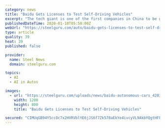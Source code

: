 ```yaml
---
category: news
title: "Baidu Gets Licenses to Test Self-Driving Vehicles"
excerpt: "The tech giant is one of the first companies in China to be given green lights to self-driving cars for carrying passengers on Beijing’s roads. Up to now, Baidu Apollo has obtained 120 such ..."
publishedDateTime: 2020-01-10T05:50:00Z
webUrl: "https://steelguru.com/auto/baidu-gets-licenses-to-test-self-driving-vehicles/554691"
type: article
quality: 39
heat: 39
published: false

provider:
  name: Steel News
  domain: steelguru.com

topics:
  - AI
  - AI in Autos

images:
  - url: "https://steelguru.com/uploads/news/baidu-autonomous-cars_42031.jpg"
    width: 1200
    height: 800
    title: "Baidu Gets Licenses to Test Self-Driving Vehicles"

secured: "CIMUqGB94Y5ccOc7x2HVRVblYE6jJS6f7Zk578aEkYe4ivcyVL9AkbYQgtHFFUF8ZqU4Q5pAmUgNpV4zY8wVe0cEaSylLyqjZNGUoWo5ieGEZ19ggyp93NL4dKQ3TpvfdQ7AtaLReWPCJI5soWBFqvwYHqY4F+tIrdno05q9J/dYu3F3Je9OyOGYVTJEuBcVWgp7IYyyaGKAxFi1MPYA17WCjWAsVlmwY1KuLy88BGc/b4BFXV7aC4mLLFXzeJ23ZhGQeUK2mkRLTShh3SmDR01aMMbnGFuYdvl1SmHa7HH296gJzub6uBxTR+C+KrXm;lq8M3TUTBP3XZ0jcoFleJw=="
---
```


